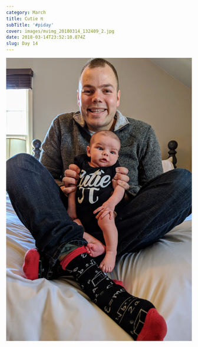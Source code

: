 ```yaml
---
category: March
title: Cutie π
subTitle: '#piday'
cover: images/mvimg_20180314_132409_2.jpg
date: 2018-03-14T23:52:10.874Z
slug: Day 14
---
```

![](images/mvimg_20180314_132409_2.jpg)
